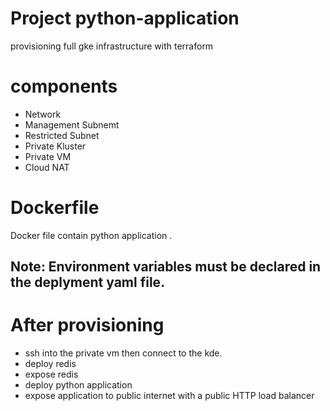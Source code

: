 # Project python-application
provisioning full gke infrastructure with terraform 

# components
- Network
- Management Subnemt
- Restricted Subnet
- Private Kluster
- Private VM
- Cloud NAT

# Dockerfile
Docker file contain python application .
## Note: Environment variables must be declared in the deplyment yaml file.

# After provisioning
* ssh into the private vm then connect to the kde.
* deploy redis 
* expose redis
* deploy python application
* expose application to public internet with a public HTTP load balancer

